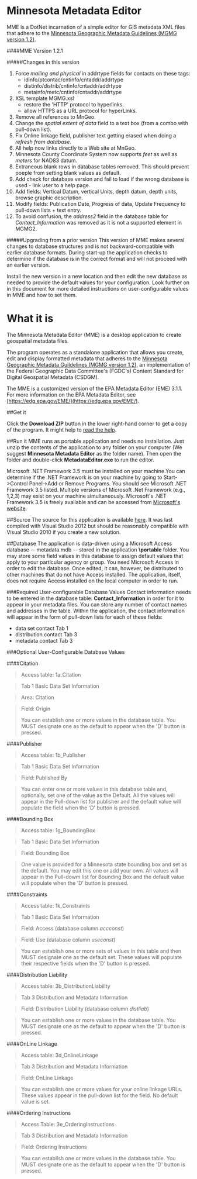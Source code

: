 Minnesota Metadata Editor
==========

MME is a DotNet incarnation of a simple editor for GIS metadata XML files that adhere to the [Minnesota Geographic Metadata Guidelines (MGMG version 1.2)](http://www.mngeo.state.mn.us/committee/standards/mgmg/metadata.htm). 

####MME Version
    1.2.1

#####Changes in this version
1. Force *mailing and physical* in addrtype fields for contacts on these tags:
    * idinfo/ptcontac/cntinfo/cntaddr/addrtype
    * distinfo/distrib/cntinfo/cntaddr/addrtype
    * metainfo/metc/cntinfo/cntaddr/addrtype
2. XSL template MGMG.xsl
   * restore the 'HTTP' protocol to hyperlinks.
   * allow HTTPS as a URL protocol for hyperLinks.
3. Remove all references to MnGeo.
4. Change the *spatial extent of data* field to a text box (from a combo with pull-down list).
5. Fix Online linkage field, publisher text getting erased when doing a *refresh from database*.
6. All help now links directly to a Web site at MnGeo.
7. Minnesota County Coordinate System now supports *feet* as well as *meters* for NAD83 datum.
8. Extraneous blank rows in database tables removed. This should prevent poeple from setting blank values as default.
9. Add check for database version and fail to load if the wrong database is used - link user to a help page.
10. Add fields: Vertical Datum, vertical Units, depth datum, depth units, browse graphic description.
11. Modify fields: Publication Date, Progress of data, Update Frequency to pull-down lists + text entry.
12. To avoid confusion, the *address2* field in the database table for *Contact_Information* was removed as it is not a supported element in MGMG2.

#####Upgrading from a prior version
This version of MME makes several changes to database structures and is not backward-compatible with earlier database formats. During start-up the application checks to determine if the database is in the correct format and will not proceed with an earlier version. 

Install the new version in a new location and then edit the new database as needed to provide the default values for your configuration. Look further on in this document for more detailed instructions on  user-configurable values in MME and how to set them.


What it is
==========
The Minnesota Metadata Editor (MME) is a desktop application to create geospatial metadata files. 

The program operates as a standalone application that allows you create, edit and display formatted metadata that adheres to the [Minnesota Geographic Metadata Guildelines (MGMG version 1.2)](http://www.mngeo.state.mn.us/committee/standards/mgmg/metadata.htm), an implementation of the Federal Geographic Data Committee's (FGDC's) Content Standard for Digital Geospatial Metadata (CSDGM).  

The MME is a customized version of the EPA Metadata Editor (EME) 3.1.1.  For more information on the EPA Metadata Editor, see [https://edg.epa.gov/EME/](https://edg.epa.gov/EME/). 

##Get it

Click the **Download ZIP** button in the lower right-hand corner to get a copy of the program. It might help to [read the help](http://www.mngeo.state.mn.us/chouse/mme/help).

##Run it
MME runs as portable application and needs no installation. Just unzip the contents of the application to any folder on your computer (We suggest **Minnesota Metadata Editor** as the folder name). Then open the folder and double-click **MetadataEditor.exe** to run the editor. 

Microsoft .NET Framework 3.5 must be installed on your machine.You can determine if the .NET Framework is on your machine by going to Start->Control Panel->Add or Remove Programs. 
You should see Microsoft .NET Framework 3.5 listed.  Multiple versions of Microsoft .Net Framework (e.g., 1,2,3) may exist on your machine simultaneously. Microsoft's .NET Framework 3.5 is freely available and can be accessed from [Microsoft's website](http://www.microsoft.com/download/en/details.aspx?displaylang=en&id=21).

##Source
The source for this application is available [here](https://github.com/MetropolitanCouncil/MME-source). It was last compiled with Visual Studio 2012 but should be reasonably compatible with Visual Studio 2010 if you create a new solution.

##Database
The application is data-driven using a Microsoft Access database -- metadata.mdb -- stored in the application **\portable** folder. You may store some field values in this database to assign default values that apply to your particular agency or group. You need Microsoft Access in order to edit the database. Once edited, it can, however, be distributed to other machines that do not have Access installed. The application, itself, does not require Access installed on the local computer in order to run.

###Required User-configurable Database Values 
Contact information needs to be entered in the database table: **Contact_Information** in order for it to appear in your metadata files. You can store any number of contact names and addresses in the table. Within the application, the contact information will appear in the form of pull-down lists for each of these fields:

   * data set contact Tab 1 
   * distribution contact Tab 3
   * metadata contact Tab 3


###Optional User-Configurable Database Values

####Citation
> Access table: 1a_Citation

> Tab 1 Basic Data Set Information

> Area: Citation

> Field: Origin
> 
> You can establish one or more values in the database table. You MUST designate one as the default to appear when the 'D' button is pressed.

####Publisher

> Access table: 1b_Publisher

> Tab 1 Basic Data Set Information

> Field: Published By

> You can enter one or more values in this database table and, optionally, set one of the value as the Default. All the values will appear in the Pull-down list for publisher and the default value will populate the field when the 'D' button is pressed.

####Bounding Box

> Access table: 1g_BoundingBox

> Tab 1 Basic Data Set Information

> Field: Bounding Box
 
> One value is provided for a Minnesota state bounding box and set as the default. You may edit this one or add your own. All values will appear in the Pull-dowm list for Bounding Box and the default value will populate when the 'D' button is pressed.

####Constraints

> Access table: 1k_Constraints 

> Tab 1 Basic Data Set Information

> Field: Access (database column *accconst*)

> Field: Use (database column *useconst*)

> You can establish one or more sets of values in this table and then MUST designate one as the default set. These values will populate their respective fields when the 'D' button is pressed.

####Distribution Liability

> Access table: 3b_DistributionLiability

> Tab 3 Distribution and Metadata Information

> Field: Distribution Liability (database column *distliab*)

> You can establish one or more values in the database table. You MUST designate one as the default to appear when the 'D' button is pressed.

####OnLine Linkage

> Access table: 3d_OnlineLinkage

> Tab 3 Distribution and Metadata Information

> Field: OnLine Linkage

> You can establish one or more values for your online linkage URLs. These values appear in the pull-down list for the field. No default value is set.

####Ordering Instructions

> Access Table: 3e_OrderingInstructions

> Tab 3 Distribution and Metadata Information

> Field: Ordering Instructions

> You can establish one or more values in the database table. You MUST designate one as the default to appear when the 'D' button is pressed.








